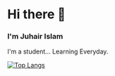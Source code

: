 # Hi there 👋
### I'm Juhair Islam

I'm a student... Learning Everyday.

[![Top Langs](https://github-readme-stats.vercel.app/api/top-langs/?username=Error6251&layout=compact&show_icons=true&theme=synthwave)](https://github.com/anuraghazra/github-readme-stats)
